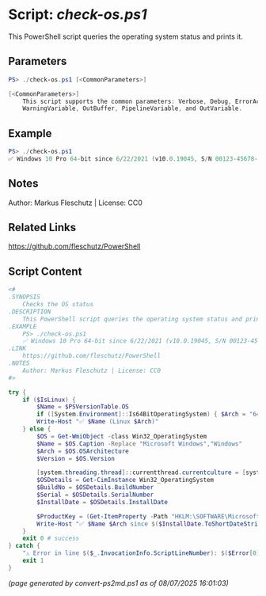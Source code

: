 Script: *check-os.ps1*
========================

This PowerShell script queries the operating system status and prints it.

Parameters
----------
```powershell
PS> ./check-os.ps1 [<CommonParameters>]

[<CommonParameters>]
    This script supports the common parameters: Verbose, Debug, ErrorAction, ErrorVariable, WarningAction, 
    WarningVariable, OutBuffer, PipelineVariable, and OutVariable.
```

Example
-------
```powershell
PS> ./check-os.ps1
✅ Windows 10 Pro 64-bit since 6/22/2021 (v10.0.19045, S/N 00123-45678-15135-AAOEM, P/K AB123-CD456-EF789-GH000-WFR6P)

```

Notes
-----
Author: Markus Fleschutz | License: CC0

Related Links
-------------
https://github.com/fleschutz/PowerShell

Script Content
--------------
```powershell
<#
.SYNOPSIS
	Checks the OS status
.DESCRIPTION
	This PowerShell script queries the operating system status and prints it.
.EXAMPLE
	PS> ./check-os.ps1
	✅ Windows 10 Pro 64-bit since 6/22/2021 (v10.0.19045, S/N 00123-45678-15135-AAOEM, P/K AB123-CD456-EF789-GH000-WFR6P)
.LINK
	https://github.com/fleschutz/PowerShell
.NOTES
	Author: Markus Fleschutz | License: CC0
#>

try {
	if ($IsLinux) {
		$Name = $PSVersionTable.OS
		if ([System.Environment]::Is64BitOperatingSystem) { $Arch = "64-bit" } else { $Arch = "32-bit" }
		Write-Host "✅ $Name (Linux $Arch)"
	} else {
		$OS = Get-WmiObject -class Win32_OperatingSystem
		$Name = $OS.Caption -Replace "Microsoft Windows","Windows"
		$Arch = $OS.OSArchitecture
		$Version = $OS.Version

		[system.threading.thread]::currentthread.currentculture = [system.globalization.cultureinfo]"en-US"
		$OSDetails = Get-CimInstance Win32_OperatingSystem
		$BuildNo = $OSDetails.BuildNumber
		$Serial = $OSDetails.SerialNumber
		$InstallDate = $OSDetails.InstallDate

		$ProductKey = (Get-ItemProperty -Path "HKLM:\SOFTWARE\Microsoft\Windows NT\CurrentVersion\SoftwareProtectionPlatform" -Name BackupProductKeyDefault).BackupProductKeyDefault
		Write-Host "✅ $Name $Arch since $($InstallDate.ToShortDateString()) (v$Version, S/N $Serial, P/K $ProductKey)"
	} 
	exit 0 # success
} catch {
	"⚠️ Error in line $($_.InvocationInfo.ScriptLineNumber): $($Error[0])"
	exit 1
}
```

*(page generated by convert-ps2md.ps1 as of 08/07/2025 16:01:03)*
